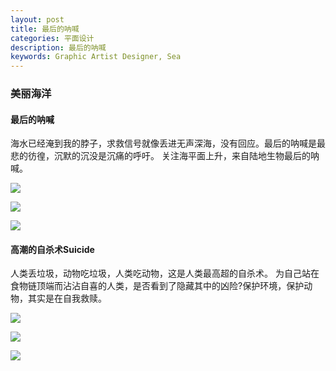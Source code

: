 ```yaml
---
layout: post
title: 最后的呐喊
categories: 平面设计
description: 最后的呐喊
keywords: Graphic Artist Designer, Sea
---
```


### 美丽海洋 

#### 最后的呐喊

海水已经淹到我的脖子，求救信号就像丢进无声深海，没有回应。最后的呐喊是最悲的彷徨，沉默的沉没是沉痛的呼吁。
关注海平面上升，来自陆地生物最后的呐喊。 

   ![](/images/posts/graphicartistdesigner/see/thelastscream/1.jpg)


   ![](/images/posts/graphicartistdesigner/see/thelastscream/2.jpg)


   ![](/images/posts/graphicartistdesigner/see/thelastscream/3.jpg)

  
#### 高潮的自杀术Suicide
人类丢垃圾，动物吃垃圾，人类吃动物，这是人类最高超的自杀术。
为自己站在食物链顶端而沾沾自喜的人类，是否看到了隐藏其中的凶险?保护环境，保护动物，其实是在自我救赎。

   ![](/images/posts/graphicartistdesigner/see/suicide/1.jpg)


   ![](/images/posts/graphicartistdesigner/see/suicide/2.jpg)


   ![](/images/posts/graphicartistdesigner/see/suicide/3.jpg)
